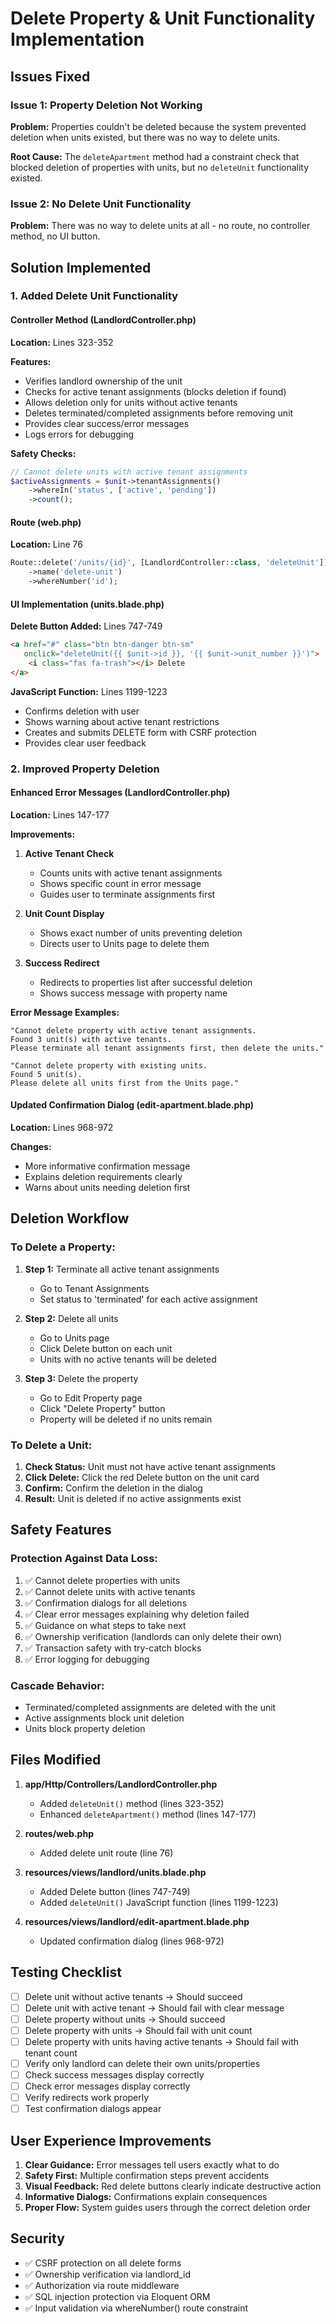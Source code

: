 # Delete Property & Unit Functionality Implementation

## Issues Fixed

### Issue 1: Property Deletion Not Working
**Problem:** Properties couldn't be deleted because the system prevented deletion when units existed, but there was no way to delete units.

**Root Cause:** The `deleteApartment` method had a constraint check that blocked deletion of properties with units, but no `deleteUnit` functionality existed.

### Issue 2: No Delete Unit Functionality
**Problem:** There was no way to delete units at all - no route, no controller method, no UI button.

## Solution Implemented

### 1. Added Delete Unit Functionality

#### Controller Method (LandlordController.php)
**Location:** Lines 323-352

**Features:**
- Verifies landlord ownership of the unit
- Checks for active tenant assignments (blocks deletion if found)
- Allows deletion only for units without active tenants
- Deletes terminated/completed assignments before removing unit
- Provides clear success/error messages
- Logs errors for debugging

**Safety Checks:**
```php
// Cannot delete units with active tenant assignments
$activeAssignments = $unit->tenantAssignments()
    ->whereIn('status', ['active', 'pending'])
    ->count();
```

#### Route (web.php)
**Location:** Line 76
```php
Route::delete('/units/{id}', [LandlordController::class, 'deleteUnit'])
    ->name('delete-unit')
    ->whereNumber('id');
```

#### UI Implementation (units.blade.php)

**Delete Button Added:** Lines 747-749
```html
<a href="#" class="btn btn-danger btn-sm" 
   onclick="deleteUnit({{ $unit->id }}, '{{ $unit->unit_number }}')">
    <i class="fas fa-trash"></i> Delete
</a>
```

**JavaScript Function:** Lines 1199-1223
- Confirms deletion with user
- Shows warning about active tenant restrictions
- Creates and submits DELETE form with CSRF protection
- Provides clear user feedback

### 2. Improved Property Deletion

#### Enhanced Error Messages (LandlordController.php)
**Location:** Lines 147-177

**Improvements:**
1. **Active Tenant Check**
   - Counts units with active tenant assignments
   - Shows specific count in error message
   - Guides user to terminate assignments first

2. **Unit Count Display**
   - Shows exact number of units preventing deletion
   - Directs user to Units page to delete them

3. **Success Redirect**
   - Redirects to properties list after successful deletion
   - Shows success message with property name

**Error Message Examples:**
```
"Cannot delete property with active tenant assignments. 
Found 3 unit(s) with active tenants. 
Please terminate all tenant assignments first, then delete the units."

"Cannot delete property with existing units. 
Found 5 unit(s). 
Please delete all units first from the Units page."
```

#### Updated Confirmation Dialog (edit-apartment.blade.php)
**Location:** Lines 968-972

**Changes:**
- More informative confirmation message
- Explains deletion requirements clearly
- Warns about units needing deletion first

## Deletion Workflow

### To Delete a Property:
1. **Step 1:** Terminate all active tenant assignments
   - Go to Tenant Assignments
   - Set status to 'terminated' for each active assignment
   
2. **Step 2:** Delete all units
   - Go to Units page
   - Click Delete button on each unit
   - Units with no active tenants will be deleted
   
3. **Step 3:** Delete the property
   - Go to Edit Property page
   - Click "Delete Property" button
   - Property will be deleted if no units remain

### To Delete a Unit:
1. **Check Status:** Unit must not have active tenant assignments
2. **Click Delete:** Click the red Delete button on the unit card
3. **Confirm:** Confirm the deletion in the dialog
4. **Result:** Unit is deleted if no active assignments exist

## Safety Features

### Protection Against Data Loss:
1. ✅ Cannot delete properties with units
2. ✅ Cannot delete units with active tenants
3. ✅ Confirmation dialogs for all deletions
4. ✅ Clear error messages explaining why deletion failed
5. ✅ Guidance on what steps to take next
6. ✅ Ownership verification (landlords can only delete their own)
7. ✅ Transaction safety with try-catch blocks
8. ✅ Error logging for debugging

### Cascade Behavior:
- Terminated/completed assignments are deleted with the unit
- Active assignments block unit deletion
- Units block property deletion

## Files Modified

1. **app/Http/Controllers/LandlordController.php**
   - Added `deleteUnit()` method (lines 323-352)
   - Enhanced `deleteApartment()` method (lines 147-177)

2. **routes/web.php**
   - Added delete unit route (line 76)

3. **resources/views/landlord/units.blade.php**
   - Added Delete button (lines 747-749)
   - Added `deleteUnit()` JavaScript function (lines 1199-1223)

4. **resources/views/landlord/edit-apartment.blade.php**
   - Updated confirmation dialog (lines 968-972)

## Testing Checklist

- [ ] Delete unit without active tenants → Should succeed
- [ ] Delete unit with active tenant → Should fail with clear message
- [ ] Delete property without units → Should succeed
- [ ] Delete property with units → Should fail with unit count
- [ ] Delete property with units having active tenants → Should fail with tenant count
- [ ] Verify only landlord can delete their own units/properties
- [ ] Check success messages display correctly
- [ ] Check error messages display correctly
- [ ] Verify redirects work properly
- [ ] Test confirmation dialogs appear

## User Experience Improvements

1. **Clear Guidance:** Error messages tell users exactly what to do
2. **Safety First:** Multiple confirmation steps prevent accidents
3. **Visual Feedback:** Red delete buttons clearly indicate destructive action
4. **Informative Dialogs:** Confirmations explain consequences
5. **Proper Flow:** System guides users through the correct deletion order

## Security

- ✅ CSRF protection on all delete forms
- ✅ Ownership verification via landlord_id
- ✅ Authorization via route middleware
- ✅ SQL injection protection via Eloquent ORM
- ✅ Input validation via whereNumber() route constraint

